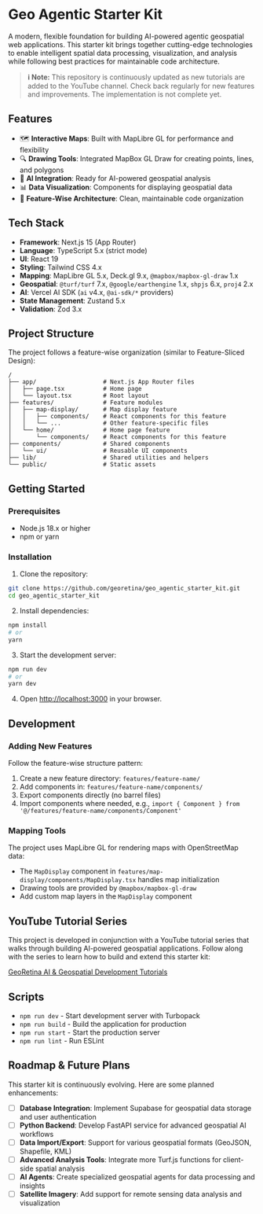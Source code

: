 # Geo Agentic Starter Kit

A modern, flexible foundation for building AI-powered agentic geospatial web applications. This starter kit brings together cutting-edge technologies to enable intelligent spatial data processing, visualization, and analysis while following best practices for maintainable code architecture.

> **ℹ️ Note:** This repository is continuously updated as new tutorials are added to the YouTube channel. Check back regularly for new features and improvements. The implementation is not complete yet.

## Features

- 🗺️ **Interactive Maps**: Built with MapLibre GL for performance and flexibility
- 🔍 **Drawing Tools**: Integrated MapBox GL Draw for creating points, lines, and polygons
- 🤖 **AI Integration**: Ready for AI-powered geospatial analysis
- 📊 **Data Visualization**: Components for displaying geospatial data
- 🧩 **Feature-Wise Architecture**: Clean, maintainable code organization

## Tech Stack

- **Framework**: Next.js 15 (App Router)
- **Language**: TypeScript 5.x (strict mode)
- **UI**: React 19
- **Styling**: Tailwind CSS 4.x
- **Mapping**: MapLibre GL 5.x, Deck.gl 9.x, `@mapbox/mapbox-gl-draw` 1.x
- **Geospatial**: `@turf/turf` 7.x, `@google/earthengine` 1.x, `shpjs` 6.x, `proj4` 2.x
- **AI**: Vercel AI SDK (`ai` v4.x, `@ai-sdk/*` providers)
- **State Management**: Zustand 5.x
- **Validation**: Zod 3.x

## Project Structure

The project follows a feature-wise organization (similar to Feature-Sliced Design):

```
/
├── app/                   # Next.js App Router files
│   ├── page.tsx           # Home page
│   └── layout.tsx         # Root layout
├── features/              # Feature modules
│   ├── map-display/       # Map display feature
│   │   ├── components/    # React components for this feature
│   │   └── ...            # Other feature-specific files
│   └── home/              # Home page feature
│       └── components/    # React components for this feature
├── components/            # Shared components
│   └── ui/                # Reusable UI components
├── lib/                   # Shared utilities and helpers
└── public/                # Static assets
```

## Getting Started

### Prerequisites

- Node.js 18.x or higher
- npm or yarn

### Installation

1. Clone the repository:

```bash
git clone https://github.com/georetina/geo_agentic_starter_kit.git
cd geo_agentic_starter_kit
```

2. Install dependencies:

```bash
npm install
# or
yarn
```

3. Start the development server:

```bash
npm run dev
# or
yarn dev
```

4. Open [http://localhost:3000](http://localhost:3000) in your browser.

## Development

### Adding New Features

Follow the feature-wise structure pattern:

1. Create a new feature directory: `features/feature-name/`
2. Add components in: `features/feature-name/components/`
3. Export components directly (no barrel files)
4. Import components where needed, e.g., `import { Component } from '@/features/feature-name/components/Component'`

### Mapping Tools

The project uses MapLibre GL for rendering maps with OpenStreetMap data:

- The `MapDisplay` component in `features/map-display/components/MapDisplay.tsx` handles map initialization
- Drawing tools are provided by `@mapbox/mapbox-gl-draw`
- Add custom map layers in the `MapDisplay` component

## YouTube Tutorial Series

This project is developed in conjunction with a YouTube tutorial series that walks through building AI-powered geospatial applications. Follow along with the series to learn how to build and extend this starter kit:

[GeoRetina AI & Geospatial Development Tutorials](https://www.youtube.com/playlist?list=PLxZevhetcP5xWyH5LOT4FXk1HLmW7X-5E)

## Scripts

- `npm run dev` - Start development server with Turbopack
- `npm run build` - Build the application for production
- `npm run start` - Start the production server
- `npm run lint` - Run ESLint

## Roadmap & Future Plans

This starter kit is continuously evolving. Here are some planned enhancements:

- [ ] **Database Integration**: Implement Supabase for geospatial data storage and user authentication
- [ ] **Python Backend**: Develop FastAPI service for advanced geospatial AI workflows
- [ ] **Data Import/Export**: Support for various geospatial formats (GeoJSON, Shapefile, KML)
- [ ] **Advanced Analysis Tools**: Integrate more Turf.js functions for client-side spatial analysis
- [ ] **AI Agents**: Create specialized geospatial agents for data processing and insights
- [ ] **Satellite Imagery**: Add support for remote sensing data analysis and visualization

